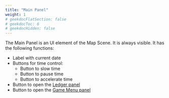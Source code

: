 ```yaml
---
title: "Main Panel"
weight: 1
# geekdocFlatSection: false
# geekdocToc: 6
# geekdocHidden: false
---
```


The Main Panel is an UI element of the Map Scene. It is always visible. It has the following functions:

* Label with current date
* Buttons for time control:
  * Button to slow time
  * Button to pause time
  * Button to accelerate time
* Button to open the [Ledger panel](docs/user-interface/ledger-panel/)
* Button to open the [Game Menu panel](docs/user-interface/game-menu-panel/)
